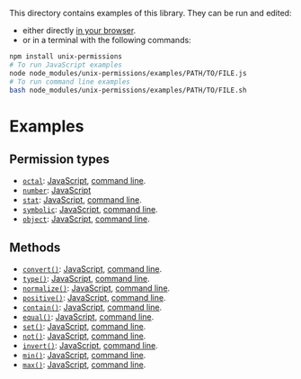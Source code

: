 This directory contains examples of this library. They can be run and edited:

- either directly [in your browser](https://repl.it/@ehmicky/unix-permissions).
- or in a terminal with the following commands:

```bash
npm install unix-permissions
# To run JavaScript examples
node node_modules/unix-permissions/examples/PATH/TO/FILE.js
# To run command line examples
bash node_modules/unix-permissions/examples/PATH/TO/FILE.sh
```

# Examples

## Permission types

- [`octal`](../docs/types.md#octal): [JavaScript](types/octal.js),
  [command line](types/octal.sh).
- [`number`](../docs/types.md#number): [JavaScript](types/number.js)
- [`stat`](../docs/types.md#stat): [JavaScript](types/stat.js),
  [command line](types/stat.sh).
- [`symbolic`](../docs/types.md#symbolic): [JavaScript](types/symbolic.js),
  [command line](types/symbolic.sh).
- [`object`](../docs/types.md#object): [JavaScript](types/object.js),
  [command line](types/object.sh).

## Methods

- [`convert()`](../docs/API.md#convertoctalnumberstatsymbolicobjectpermission):
  [JavaScript](methods/convert.js), [command line](methods/convert.sh).
- [`type()`](../docs/API.md#typepermission): [JavaScript](methods/type.js),
  [command line](methods/type.sh).
- [`normalize()`](../docs/API.md#normalizepermission):
  [JavaScript](methods/normalize.js), [command line](methods/normalize.sh).
- [`positive()`](../docs/API.md#positivepermission):
  [JavaScript](methods/positive.js), [command line](methods/positive.sh).
- [`contain()`](../docs/API.md#containpermission-permissions):
  [JavaScript](methods/contain.js), [command line](methods/contain.sh).
- [`equal()`](../docs/API.md#equalpermission-permissions):
  [JavaScript](methods/equal.js), [command line](methods/equal.sh).
- [`set()`](../docs/API.md#setpermission-permissions):
  [JavaScript](methods/set.js), [command line](methods/set.sh).
- [`not()`](../docs/API.md#notpermission): [JavaScript](methods/not.js),
  [command line](methods/not.sh).
- [`invert()`](../docs/API.md#invertpermission):
  [JavaScript](methods/invert.js), [command line](methods/invert.sh).
- [`min()`](../docs/API.md#minpermissions): [JavaScript](methods/min.js),
  [command line](methods/min.sh).
- [`max()`](../docs/API.md#maxpermissions): [JavaScript](methods/max.js),
  [command line](methods/max.sh).
